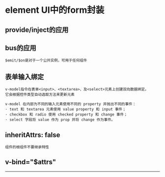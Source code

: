 # element UI中的form封装

## provide/inject的应用

## bus的应用
    $emit/$on是对于一个公共实例，可用于任何组件

## 表单输入绑定
    v-model指令在表单<input>、<textarea>、及<select>元素上创建双向数据绑定。
    它会根据控件类型自动选取方法来更新元素

    v-model 在内部为不同的输入元素使用不同的 property 并抛出不同的事件：
    · text 和 textarea 元素使用 value property 和 input 事件；
    · checkbox 和 radio 使用 checked property 和 change 事件；
    · select 字段将 value 作为 prop 并将 change 作为事件。

## inheritAttrs: false 
    组件的根组件不要继承特性

## v-bind="$attrs"
    
***